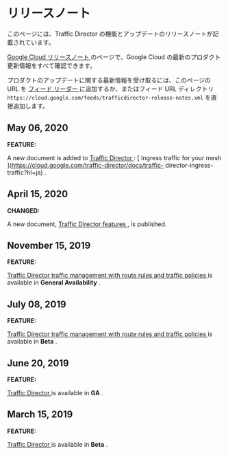 #  リリースノート

このページには、Traffic Director の機能とアップデートのリリースノートが記載されています。

[ Google Cloud リリースノート ](https://cloud.google.com/release-notes?hl=ja)
のページで、Google Cloud の最新のプロダクト更新情報をすべて確認できます。

プロダクトのアップデートに関する最新情報を受け取るには、このページの URL を [ フィード リーダー
](https://wikipedia.org/wiki/Comparison_of_feed_aggregators) に追加するか、またはフィード
URL ディレクトリ ` https://cloud.google.com/feeds/trafficdirector-release-notes.xml
` を直接追加します。

##  May 06, 2020

**FEATURE:**

A new document is added to [ Traffic Director
](https://cloud.google.com/traffic-director/docs?hl=ja) : [ Ingress traffic
for your mesh ](https://cloud.google.com/traffic-director/docs/traffic-
director-ingress-traffic?hl=ja) .

##  April 15, 2020

**CHANGED:**

A new document, [ Traffic Director features
](https://cloud.google.com/traffic-director/docs/features?hl=ja) , is
published.

##  November 15, 2019

**FEATURE:**

[ Traffic Director traffic management with route rules and traffic policies
](https://cloud.google.com/traffic-director/docs/traffic-control?hl=ja) is
available in **General Availability** .

##  July 08, 2019

**FEATURE:**

[ Traffic Director traffic management with route rules and traffic policies
](https://cloud.google.com/traffic-director/docs/traffic-control?hl=ja) is
available in **Beta** .

##  June 20, 2019

**FEATURE:**

[ Traffic Director ](https://cloud.google.com/traffic-director/docs?hl=ja) is
available in **GA** .

##  March 15, 2019

**FEATURE:**

[ Traffic Director ](https://cloud.google.com/traffic-director/docs?hl=ja) is
available in **Beta** .

